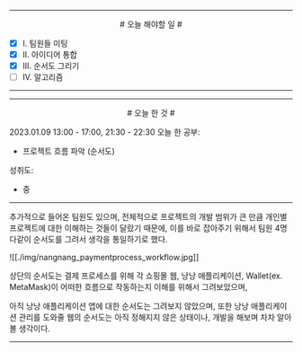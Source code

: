 

----

<div align='center'>
# 오늘 해야할 일 #
</div>

- [x]  Ⅰ. 팀원들 미팅
- [x]  Ⅱ. 아이디어 통합
- [x]  Ⅲ. 순서도 그리기
- [ ]  Ⅳ. 알고리즘

----


----

<div align="center"># 오늘 한 것 #</div>

2023.01.09 13:00 - 17:00, 21:30 - 22:30
오늘 한 공부: 
- 프로젝트 흐름 파악 (순서도)

성취도: 
- 중

----
추가적으로 들어온 팀원도 있으며,
전체적으로 프로젝트의 개발 범위가 큰 만큼 개인별 프로젝트에 대한 이해하는 것들이 달랐기 때문에,
이를 바로 잡아주기 위해서 팀원 4명 다같이 순서도를 그려서 생각을 통일하기로 했다. 

![[./img/nangnang_paymentprocess_workflow.jpg]]

상단의 순서도는 결제 프로세스를 위해 각 쇼핑몰 웹, 낭낭 애플리케이션, Wallet(ex. MetaMask)이 어떠한 흐름으로 작동하는지 이해를 위해서 그려보았으며,

아직 낭낭 애플리케이션 앱에 대한 순서도는 그려보지 않았으며, 또한 낭낭 애플리케이션 관리를 도와줄 웹의 순서도는 아직 정해지지 않은 상태이나, 개발을 해보며 차차 알아볼 생각이다.

----
